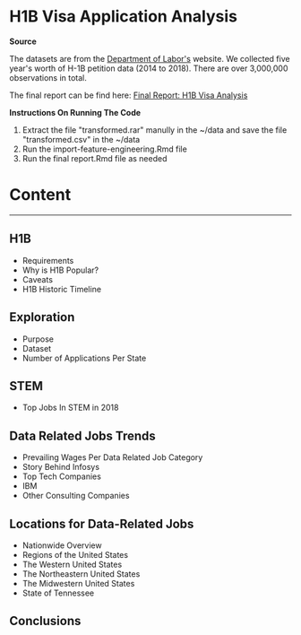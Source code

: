# H1B Visa Application Analysis

**Source**

The datasets are from the [Department of Labor's](https://www.foreignlaborcert.doleta.gov/performancedata.cfm#dis) website. We collected five year's worth of H-1B petition data (2014 to 2018). There are over 3,000,000 observations in total.

The final report can be find here: [Final Report: H1B Visa Analysis](https://github.com/waittim/H1B-visas-analysis/blob/master/deliverables/EDA_Final_Report.pdf)

**Instructions On Running The Code**
1. Extract the file "transformed.rar" manully in the ~/data and save the file "transformed.csv" in the ~/data 
2. Run the import-feature-engineering.Rmd file
3. Run the final report.Rmd file as needed

# Content
---
## H1B

- Requirements
- Why is H1B Popular?
- Caveats
- H1B Historic Timeline
## Exploration

- Purpose
- Dataset
- Number of Applications Per State
## STEM

- Top Jobs In STEM in 2018
## Data Related Jobs Trends

- Prevailing Wages Per Data Related Job Category
- Story Behind Infosys
- Top Tech Companies
- IBM
- Other Consulting Companies
## Locations for Data-Related Jobs

- Nationwide Overview
- Regions of the United States
- The Western United States
- The Northeastern United States
- The Midwestern United States
- State of Tennessee
## Conclusions

